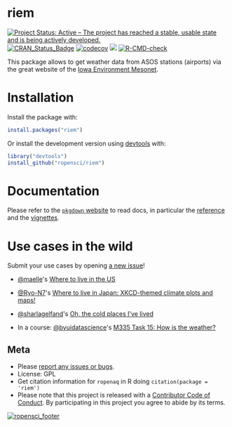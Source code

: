 riem
====
<!-- badges: start -->
[![Project Status: Active – The project has reached a stable, usable
state and is being actively
developed.](http://www.repostatus.org/badges/latest/active.svg)](https://www.repostatus.org/)
[![CRAN\_Status\_Badge](http://www.r-pkg.org/badges/version/riem)](https://cran.r-project.org/package=riem)
[![codecov](https://app.codecov.io/gh/ropensci/riem/graph/badge.svg)](https://app.codecov.io/gh/ropensci/riem)
[![](https://badges.ropensci.org/39_status.svg)](https://github.com/ropensci/software-review/issues/39)
  [![R-CMD-check](https://github.com/ropensci/riem/workflows/R-CMD-check/badge.svg)](https://github.com/ropensci/riem/actions)
  <!-- badges: end -->


This package allows to get weather data from ASOS stations (airports)
via the great website of the [Iowa Environment
Mesonet](https://mesonet.agron.iastate.edu/request/download.phtml?network=IN__ASOS).

Installation
============

Install the package with:

``` r
install.packages("riem")
```

Or install the development version using
[devtools](https://github.com/r-lib/devtools) with:

``` r
library("devtools")
install_github("ropensci/riem")
```

# Documentation

Please refer to the [`pkgdown` website](https://docs.ropensci.org/riem/) to read docs, in particular the [reference](https://docs.ropensci.org/riem/reference/index.html) and the [vignettes](https://docs.ropensci.org/riem/articles/index.html).

# Use cases in the wild

Submit your use cases by opening [a new issue](https://github.com/ropensci/riem/issues/new)!

* [@maelle](https://github.com/maelle/)'s [Where to live in the US](https://masalmon.eu/2017/11/16/wheretoliveus/)

* [@Ryo-N7](https://github.com/Ryo-N7)'s [Where to live in Japan: XKCD-themed climate plots and maps!](https://ryo-n7.github.io/2017-11-22-japan-xkcd-weather-index/)

* [@sharlagelfand](https://github.com/sharlagelfand)'s [Oh, the cold places I've lived](https://sharlagelfand.netlify.app/posts/oh-the-cold-places-ive-lived/)

* In a course: [@byuidatascience](https://github.com/byuidatascience)'s [M335 Task 15: How is the weather?](https://byuistats.github.io/M335/backgrounds.html#task_15:_how_is_the_weather)

Meta
----

-   Please [report any issues or
    bugs](https://github.com/ropensci/riem/issues).
-   License: GPL
-   Get citation information for `ropenaq` in R doing
    `citation(package = 'riem')`
-   Please note that this project is released with a [Contributor Code
    of Conduct](https://ropensci.org/code-of-conduct/). By participating in this project you agree
    to abide by its terms.

[![ropensci\_footer](https://ropensci.org//public_images/github_footer.png)](https://ropensci.org/)
